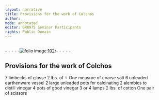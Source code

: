 ```yaml
---
layout: narrative
title: Provisions for the work of Colchos
author:
mode: annotated
editor: GR8975 Seminar Participants
rights: Public Domain
---
```


 <br/>- - - - -<a href="http://gallica.bnf.fr/ark:/12148/btv1b10500001g/f209.image"><img src="assets/photo-icon.png" alt="folio image: " style="display:inline-block; margin-bottom:-3px;">102r</a>- - - - - <br/> 
## Provisions for the work of Colchos

  7 limbecks of glasse 2 lbs. of ☿ One measure of coarse salt 6 unleaded earthenware vessel 2 large unleaded pots for calcinating 2 alembics to distill vinegar 4 pots of good vinegar 3 or 4 lamps 2 lbs. of cotton One pair of scissors  